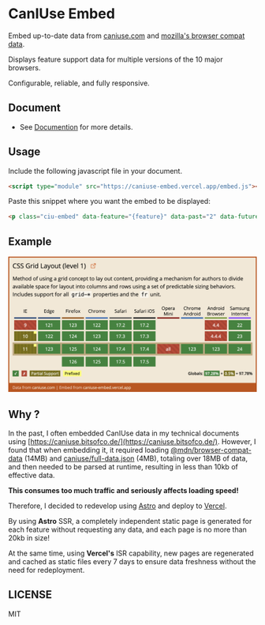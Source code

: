 # CanIUse Embed

Embed up-to-date data from [caniuse.com](https://caniuse.com/) and
[mozilla's browser compat data](https://github.com/mdn/browser-compat-data).

Displays feature support data for multiple versions of the 10 major browsers.

Configurable, reliable, and fully responsive.

## Document

- See [Documention](https://caniuse-embed.vercel.app/) for more details.

## Usage

Include the following javascript file in your document.

```html
<script type="module" src="https://caniuse-embed.vercel.app/embed.js"></script>
```

Paste this snippet where you want the embed to be displayed:

```html
<p class="ciu-embed" data-feature="{feature}" data-past="2" data-future="3" data-meta="be6d"></p>
```

## Example

![example](./preview/example.png)

## Why ?

In the past, I often embedded CanIUse data in my technical documents using [https://caniuse.bitsofco.de/](https://caniuse.bitsofco.de/). However, I found that when embedding it, it required loading [@mdn/browser-compat-data](https://github.com/mdn/browser-compat-data) (14MB) and [caniuse/full-data.json](https://github.com/Fyrd/caniuse) (4MB), totaling over 18MB of data, and then needed to be parsed at runtime, resulting in less than 10kb of effective data.

**This consumes too much traffic and seriously affects loading speed!**

Therefore, I decided to redevelop using [Astro](https://astro.build/) and deploy to [Vercel](https://vercel.com/).

By using **Astro** SSR, a completely independent static page is generated for each feature without requesting any data, and each page is no more than 20kb in size!

At the same time, using **Vercel's** ISR capability, new pages are regenerated and cached as static files every 7 days to ensure data freshness without the need for redeployment.

## LICENSE

MIT
